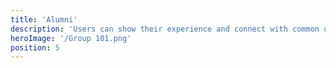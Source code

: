```yaml
---
title: 'Alumni'
description: 'Users can show their experience and connect with common users'
heroImage: '/Group 101.png'
position: 5
---
```

